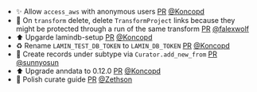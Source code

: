 - ✨ Allow `access_aws` with anonymous users [PR](https://github.com/laminlabs/lamindb-setup/pull/1106) [@Koncopd](https://github.com/Koncopd)
- 🚸 On `transform` delete, delete `TransformProject` links because they might be protected through a run of the same transform [PR](https://github.com/laminlabs/lamindb/pull/2969) [@falexwolf](https://github.com/falexwolf)
- ⬆️ Upgarde lamindb-setup [PR](https://github.com/laminlabs/lamindb/pull/2967) [@Koncopd](https://github.com/Koncopd)
- ♻️ Rename `LAMIN_TEST_DB_TOKEN` to `LAMIN_DB_TOKEN` [PR](https://github.com/laminlabs/lamindb-setup/pull/1105) [@Koncopd](https://github.com/Koncopd)
- 🐛 Create records under subtype via `Curator.add_new_from` [PR](https://github.com/laminlabs/lamindb/pull/2966) [@sunnyosun](https://github.com/sunnyosun)
- ⬆️ Upgrade anndata to 0.12.0 [PR](https://github.com/laminlabs/lamindb/pull/2965) [@Koncopd](https://github.com/Koncopd)
- 🎨 Polish curate guide [PR](https://github.com/laminlabs/lamindb/pull/2964) [@Zethson](https://github.com/Zethson)
